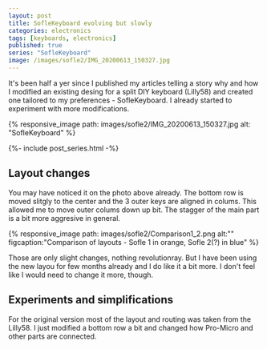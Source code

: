 ```yaml
---
layout: post
title: SofleKeyboard evolving but slowly
categories: electronics
tags: [keyboards, electronics]
published: true
series: "SofleKeyboard"
image: /images/sofle2/IMG_20200613_150327.jpg
---
```


It's been half a yer since I published my articles telling a story why and how I modified an existing desing for a split DIY keyboard (Lilly58) and created one tailored to my preferences - SofleKeyboard. I already started to experiment with more modifications.

{% responsive_image path: images/sofle2/IMG_20200613_150327.jpg alt: "SofleKeyboard" %}

<!--more--> 

{%- include post_series.html -%}

## Layout changes

You may have noticed it on the photo above already. The bottom row is moved slitgly to the center and the 3 outer keys are aligned in colums. This allowed me to move outer colums down up bit. The stagger of the main part is a bit more aggresive in general. 

{% responsive_image path: images/sofle2/Comparison1_2.png alt:""  figcaption:"Comparison of layouts - Sofle 1 in orange, Sofle 2(?) in blue" %}

Those are only slight changes, nothing revolutionray. But I have been using the new layou for few months already and I do like it a bit more. I don't feel like I would need to change it more, though.


## Experiments and simplifications

For the original version most of the layout and routing was taken from the Lilly58. I just modified a bottom row a bit and changed how Pro-Micro and other parts are connected.
